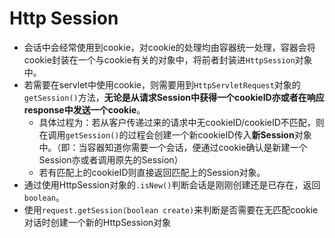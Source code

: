 # Http Session
- 会话中会经常使用到cookie，对cookie的处理均由容器统一处理，容器会将cookie封装在一个与cookie有关的对象中，将前者封装进`HttpSession`对象中。
- 若需要在servlet中使用cookie，则需要用到`HttpServletRequest`对象的`getSession()`方法，**无论是从请求Session中获得一个cookieID亦或者在响应response中发送一个cookie**。
  - 具体过程为：若从客户传递过来的请求中无cookieID/cookieID不匹配，则在调用`getSession()`的过程会创建一个新cookieID传入**新Session**对象中。（即：当容器知道你需要一个会话，便通过cookie确认是新建一个Session亦或者调用原先的Session）
  - 若有匹配上的cookieID则直接返回匹配上的Session对象。
- 通过使用HttpSession对象的`.isNew()`判断会话是刚刚创建还是已存在，返回`boolean`。
- 使用`request.getSession(boolean create)`来判断是否需要在无匹配cookie对话时创建一个新的HttpSession对象
